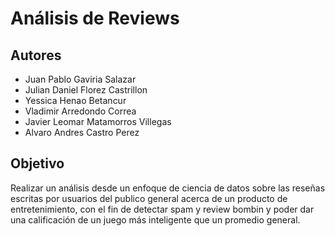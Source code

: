 # Análisis de Reviews

## Autores

- Juan Pablo Gaviria Salazar
- Julian Daniel Florez Castrillon
- Yessica Henao Betancur
- Vladimir Arredondo Correa
- Javier Leomar Matamorros Villegas
- Alvaro Andres Castro Perez

## Objetivo

Realizar un análisis desde un enfoque de ciencia de datos sobre las reseñas escritas por usuarios del publico general acerca de un producto de entretenimiento, con el fin de detectar spam y review bombin y poder dar una calificación de un juego más inteligente que un promedio general.
